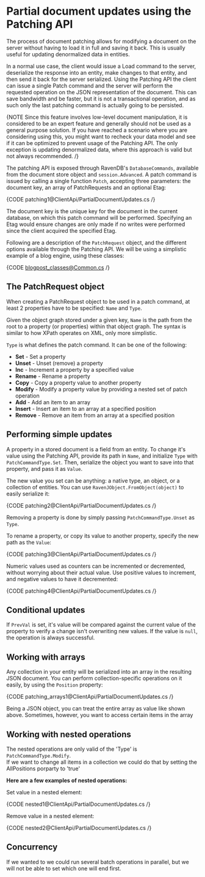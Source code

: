 # Partial document updates using the Patching API

The process of document patching allows for modifying a document on the server without having to load it in full and saving it back. This is usually useful for updating denormalized data in entities.

In a normal use case, the client would issue a Load command to the server, deserialize the response into an entity, make changes to that entity, and then send it back for the server serialized. Using the Patching API the client can issue a single Patch command and the server will perform the requested operation on the JSON representation of the document. This can save bandwidth and be faster, but it is not a transactional operation, and as such only the last patching command is actually going to be persisted.

{NOTE Since this feature involves low-level document manipulation, it is considered to be an expert feature and generally should not be used as a general purpose solution. If you have reached a scenario where you are considering using this, you might want to recheck your data model and see if it can be optimized to prevent usage of the Patching API. The only exception is updating denormalized data, where this approach is valid but not always recommended. /}

The patching API is exposed through RavenDB's `DatabaseCommands`, available from the document store object and `session.Advanced`. A patch command is issued by calling a single function `Patch`, accepting three parameters: the document key, an array of PatchRequests and an optional Etag:

{CODE patching1@ClientApi/PartialDocumentUpdates.cs /}

The document key is the unique key for the document in the current database, on which this patch command will be performed. Specifying an Etag would ensure changes are only made if no writes were performed since the client acquired the specified Etag.

Following are a description of the `PatchRequest` object, and the different options available through the Patching API. We will be using a simplistic example of a blog engine, using these classes:

{CODE blogpost_classes@Common.cs /}

## The PatchRequest object

When creating a PatchRequest object to be used in a patch command, at least 2 properties have to be specified: `Name` and `Type`.

Given the object graph stored under a given key, `Name` is the path from the root to a property (or properties) within that object graph. The syntax is similar to how XPath operates on XML, only more simplistic.

`Type` is what defines the patch command. It can be one of the following:

* **Set** - Set a property
* **Unset** - Unset (remove) a property
* **Inc** - Increment a property by a specified value
* **Rename** - Rename a property
* **Copy** - Copy a property value to another property
* **Modify** - Modify a property value by providing a nested set of patch operation
* **Add** - Add an item to an array
* **Insert** - Insert an item to an array at a specified position
* **Remove** - Remove an item from an array at a specified position

## Performing simple updates

A property in a stored document is a field from an entity. To change it's value using the Patching API, provide its path in `Name`, and initialize `Type` with `PatchCommandType.Set`. Then, serialize the object you want to save into that property, and pass it as `Value`.

The new value you set can be anything: a native type, an object, or a collection of entities. You can use `RavenJObject.FromObject(object)` to easily serialize it:

{CODE patching2@ClientApi/PartialDocumentUpdates.cs /}

Removing a property is done by simply passing `PatchCommandType.Unset` as `Type`.

To rename a property, or copy its value to another property, specify the new path as the `Value`:

{CODE patching3@ClientApi/PartialDocumentUpdates.cs /}

Numeric values used as counters can be incremented or decremented, without worrying about their actual value. Use positive values to increment, and negative values to have it decremented:

{CODE patching4@ClientApi/PartialDocumentUpdates.cs /}

## Conditional updates

If `PrevVal` is set, it's value will be compared against the current value of the property to verify a change isn't overwriting new values. If the value is `null`, the operation is always successful.

## Working with arrays

Any collection in your entity will be serialized into an array in the resulting JSON document. You can perform collection-specific operations on it easily, by using the `Position` property:

{CODE patching_arrays1@ClientApi/PartialDocumentUpdates.cs /}

Being a JSON object, you can treat the entire array as value like shown above. Sometimes, however, you want to access certain items in the array

## Working with nested operations
The nested operations are only valid of the 'Type' is `PatchCommandType.Modify`.  
If we want to change all items in a collection we could do that by setting the AllPositions porparty to 'true'

**Here are a few examples of nested operations:**

Set value in a nested element:

{CODE nested1@ClientApi/PartialDocumentUpdates.cs /}

Remove value in a nested element:

{CODE nested2@ClientApi/PartialDocumentUpdates.cs /}

## Concurrency

If we wanted to we could run several batch operations in parallel, but we will not be able to set which one will end first.